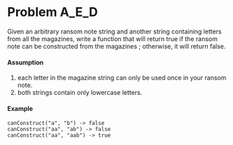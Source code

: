 # Problem A_E_D

Given an arbitrary ransom note string and another string containing letters from all the magazines, write a function that will return true if the ransom note can be constructed from the magazines ; otherwise, it will return false.

#### Assumption
1. each letter in the magazine string can only be used once in your ransom note.
1. both strings contain only lowercase letters.

#### Example
```
canConstruct("a", "b") -> false
canConstruct("aa", "ab") -> false
canConstruct("aa", "aab") -> true
```
